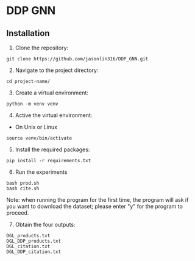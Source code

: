 # DDP GNN

## Installation

1. Clone the repository:

```shell
git clone https://github.com/jasonlin316/DDP_GNN.git
```

2. Navigate to the project directory:

```shell
cd project-name/
```

3. Create a virtual environment:

```shell
python -m venv venv
```

4. Active the virtual environment:

-   On Unix or Linux

```shell
source venv/bin/activate
```

5. Install the required packages:

```shell
pip install -r requirements.txt
```

6. Run the experiments

```shell
bash prod.sh
bash cite.sh
```
Note: when running the program for the first time, the program will ask if you want to download the dataset; please enter "y" for the program to proceed.

7. Obtain the four outputs:
```shell
DGL_products.txt
DGL_DDP_products.txt
DGL_citation.txt
DGL_DDP_citation.txt
```

